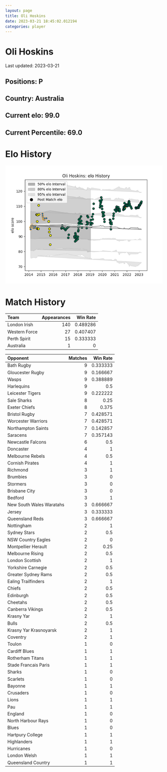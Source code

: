 ```yaml
---  
layout: page  
title: Oli Hoskins  
date: 2023-03-21 18:45:02.012194  
categories: player  
---
```

# Oli Hoskins


Last updated: 2023-03-21
## Positions: P

## Country: Australia

## Current elo: 99.0

## Current Percentile: 69.0

# Elo History


![elo history](history_OliHoskins.png)
# Match History


| Team          |   Appearances |   Win Rate |
|:--------------|--------------:|-----------:|
| London Irish  |           140 |   0.489286 |
| Western Force |            27 |   0.407407 |
| Perth Spirit  |            15 |   0.333333 |
| Australia     |             1 |   0        |

| Opponent                 |   Matches |   Win Rate |
|:-------------------------|----------:|-----------:|
| Bath Rugby               |         9 |   0.333333 |
| Gloucester Rugby         |         9 |   0.166667 |
| Wasps                    |         9 |   0.388889 |
| Harlequins               |         9 |   0.5      |
| Leicester Tigers         |         9 |   0.222222 |
| Sale Sharks              |         8 |   0.25     |
| Exeter Chiefs            |         8 |   0.375    |
| Bristol Rugby            |         7 |   0.428571 |
| Worcester Warriors       |         7 |   0.428571 |
| Northampton Saints       |         7 |   0.142857 |
| Saracens                 |         7 |   0.357143 |
| Newcastle Falcons        |         6 |   0.5      |
| Doncaster                |         4 |   1        |
| Melbourne Rebels         |         4 |   0.5      |
| Cornish Pirates          |         4 |   1        |
| Richmond                 |         3 |   1        |
| Brumbies                 |         3 |   0        |
| Stormers                 |         3 |   0        |
| Brisbane City            |         3 |   0        |
| Bedford                  |         3 |   1        |
| New South Wales Waratahs |         3 |   0.666667 |
| Jersey                   |         3 |   0.333333 |
| Queensland Reds          |         3 |   0.666667 |
| Nottingham               |         2 |   1        |
| Sydney Stars             |         2 |   0.5      |
| NSW Country Eagles       |         2 |   0        |
| Montpellier Herault      |         2 |   0.25     |
| Melbourne Rising         |         2 |   0.5      |
| London Scottish          |         2 |   1        |
| Yorkshire Carnegie       |         2 |   0.5      |
| Greater Sydney Rams      |         2 |   0.5      |
| Ealing Trailfinders      |         2 |   1        |
| Chiefs                   |         2 |   0.5      |
| Edinburgh                |         2 |   0.5      |
| Cheetahs                 |         2 |   0.5      |
| Canberra Vikings         |         2 |   0.5      |
| Krasny Yar               |         2 |   1        |
| Bulls                    |         2 |   0.5      |
| Krasny Yar Krasnoyarsk   |         2 |   1        |
| Coventry                 |         2 |   1        |
| Toulon                   |         1 |   0        |
| Cardiff Blues            |         1 |   1        |
| Rotherham Titans         |         1 |   1        |
| Stade Francais Paris     |         1 |   1        |
| Sharks                   |         1 |   0        |
| Scarlets                 |         1 |   0        |
| Bayonne                  |         1 |   1        |
| Crusaders                |         1 |   0        |
| Lions                    |         1 |   1        |
| Pau                      |         1 |   1        |
| England                  |         1 |   0        |
| North Harbour Rays       |         1 |   0        |
| Blues                    |         1 |   0        |
| Hartpury College         |         1 |   1        |
| Highlanders              |         1 |   1        |
| Hurricanes               |         1 |   0        |
| London Welsh             |         1 |   1        |
| Queensland Country       |         1 |   1        |
